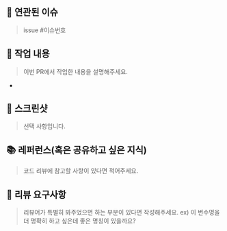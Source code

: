 ## 📌 연관된 이슈 
> issue #이슈번호

## 📝 작업 내용 
> 이번 PR에서 작업한 내용을 설명해주세요.
- 

## 📸 스크린샷
> 선택 사항입니다.

## 📚 레퍼런스(혹은 공유하고 싶은 지식)
> 코드 리뷰에 참고할 사항이 있다면 적어주세요.

## 👥 리뷰 요구사항 
> 리뷰어가 특별히 봐주었으면 하는 부분이 있다면 작성해주세요.
> ex) 이 변수명을 더 명확히 하고 싶은데 좋은 명칭이 있을까요? 

